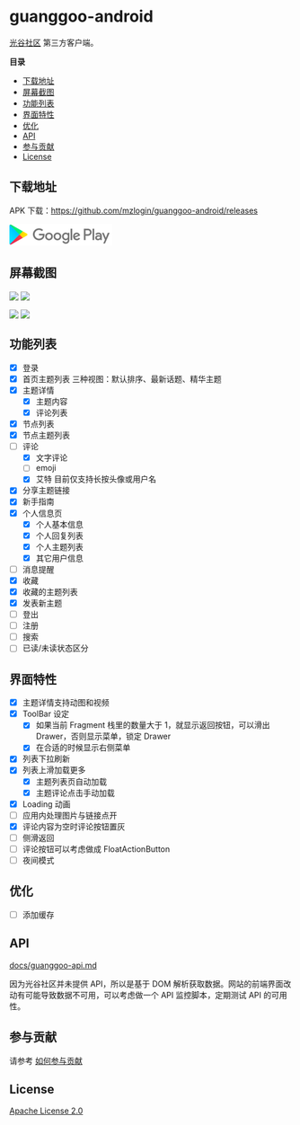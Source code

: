 # guanggoo-android

[光谷社区](http://www.guanggoo.com) 第三方客户端。

**目录**
<!-- vim-markdown-toc GFM -->

* [下载地址](#下载地址)
* [屏幕截图](#屏幕截图)
* [功能列表](#功能列表)
* [界面特性](#界面特性)
* [优化](#优化)
* [API](#api)
* [参与贡献](#参与贡献)
* [License](#license)

<!-- vim-markdown-toc -->

## 下载地址

APK 下载：<https://github.com/mzlogin/guanggoo-android/releases>

<a href="https://play.google.com/store/apps/details?id=org.mazhuang.guanggoo" target="_blank"><img alt="Google Play" width="183px" height="39px" src="./assets/image/play-store.png"/></a>

## 屏幕截图

<img width="360" src="http://mazhuang.org/guanggoo-android/screenshots/topic-list.png" align=center /> <img width="360" src="http://mazhuang.org/guanggoo-android/screenshots/topic-detail.png" align=center />

<img width="360" src="http://mazhuang.org/guanggoo-android/screenshots/nodes-list.png" align=center /> <img width="360" src="http://mazhuang.org/guanggoo-android/screenshots/drawer.png" align=center />

## 功能列表

- [x] 登录
- [x] 首页主题列表
    三种视图：默认排序、最新话题、精华主题
- [x] 主题详情
    - [x] 主题内容
    - [x] 评论列表
- [x] 节点列表
- [x] 节点主题列表
- [ ] 评论
    - [x] 文字评论
    - [ ] emoji
    - [x] 艾特
        目前仅支持长按头像或用户名
- [x] 分享主题链接
- [x] 新手指南
- [x] 个人信息页
    - [x] 个人基本信息
    - [x] 个人回复列表
    - [x] 个人主题列表
    - [x] 其它用户信息
- [ ] 消息提醒
- [x] 收藏
- [x] 收藏的主题列表
- [x] 发表新主题
- [ ] 登出
- [ ] 注册
- [ ] 搜索
- [ ] 已读/未读状态区分

## 界面特性

- [x] 主题详情支持动图和视频
- [x] ToolBar 设定
    - [x] 如果当前 Fragment 栈里的数量大于 1，就显示返回按钮，可以滑出 Drawer，否则显示菜单，锁定 Drawer
    - [x] 在合适的时候显示右侧菜单
- [x] 列表下拉刷新
- [x] 列表上滑加载更多
    - [x] 主题列表页自动加载
    - [x] 主题评论点击手动加载
- [x] Loading 动画
- [ ] 应用内处理图片与链接点开
- [x] 评论内容为空时评论按钮置灰
- [ ] 侧滑返回
- [ ] 评论按钮可以考虑做成 FloatActionButton
- [ ] 夜间模式

## 优化

- [ ] 添加缓存

## API

[docs/guanggoo-api.md](./docs/guanggoo-api.md)

因为光谷社区并未提供 API，所以是基于 DOM 解析获取数据。网站的前端界面改动有可能导致数据不可用，可以考虑做一个 API 监控脚本，定期测试 API 的可用性。

## 参与贡献

请参考 [如何参与贡献](./CONTRIBUTING.md)

## License

[Apache License 2.0](https://github.com/mzlogin/guanggoo-android/blob/master/LICENSE)
